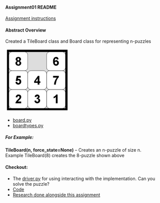 #### Assignment01 README

[Assignment instructions](A01.pdf)

#### Abstract Overview

Created a TileBoard class and Board class for representing n-puzzles 

<img src="Npuzzle.JPG" width=200 height= 200>

- [board.py](basicsearch_lib/board.py) 
- [boardtypes.py](basicsearch_lib/boardtypes.py)

##### For Example: 
**TileBoard(n, force_state=None)** – Creates an n-puzzle of size n.  
Example TileBoard(8) creates the 8-puzzle shown above

#### Checkout:
-  The [driver.py](basicsearch_lib/driver.py) for using interacting with the implementation. Can you solve the puzzle?
- [Code](basicsearch_lib/)
- [Research done alongside this assignment](Research/)
